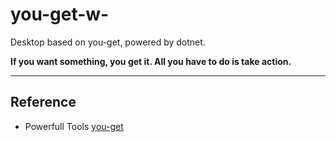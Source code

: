 # you-get-w-

Desktop based on you-get, powered by dotnet.

**If you want something, you get it. All you have to do is take action.**

****

## Reference
* Powerfull Tools [you-get](https://github.com/soimort/you-get)
